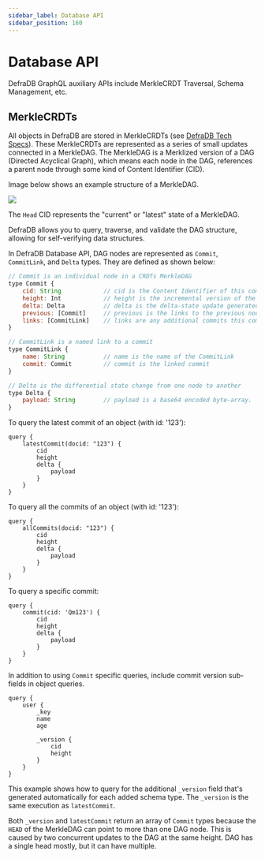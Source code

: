 ```yaml
---
sidebar_label: Database API
sidebar_position: 160
---
```

# Database API

DefraDB GraphQL auxiliary APIs include MerkleCRDT Traversal, Schema Management, etc.

## MerkleCRDTs

All objects in DefraDB are stored in MerkleCRDTs (see [DefraDB Tech Specs](../tech-spec/defradb-tech-spec.md)). These MerkleCRDTs are represented as a series of small updates connected in a MerkleDAG. The MerkleDAG is a Merklized version of a DAG (Directed Acyclical Graph), which means each node in the DAG, references a parent node through some kind of Content Identifier (CID).

Image below shows an example structure of a MerkleDAG.

![](https://mvpworkshop.co/wp-content/uploads/2021/01/ipfs-inarticle7.jpeg)

The `Head` CID represents the "current" or "latest" state of a MerkleDAG.

DefraDB allows you to query, traverse, and validate the DAG structure, allowing for self-verifying data structures. 

In DefraDB Database API, DAG nodes are represented as `Commit`, `CommitLink`, and `Delta` types. They are defined as shown below:

```javascript
// Commit is an individual node in a CRDTs MerkleDAG
type Commit {
    cid: String            // cid is the Content Identifier of this commit
    height: Int            // height is the incremental version of the current commit
    delta: Delta           // delta is the delta-state update generated by a CRDT mutation 
    previous: [Commit]     // previous is the links to the previous node in the MerkleDAG
    links: [CommitLink]    // links are any additional commits this commit may reference.
}

// CommitLink is a named link to a commit
type CommitLink {
    name: String           // name is the name of the CommitLink
    commit: Commit         // commit is the linked commit
}

// Delta is the differential state change from one node to another
type Delta {
    payload: String        // payload is a base64 encoded byte-array.
}
```

To query the latest commit of an object (with id: '123'):
```gql
query {
    latestCommit(docid: "123") {
        cid
        height
        delta {
            payload
        }
    }
}
```

To query all the commits of an object (with id: '123'):
```gql
query {
    allCommits(docid: "123") {
        cid
        height
        delta {
            payload
        }
    }
}
```

To query a specific commit:
```gql 
query {
    commit(cid: 'Qm123') {
        cid
        height
        delta {
            payload
        }
    }
}
```

In addition to using `Commit` specific queries, include commit version sub-fields in object queries.

```gql 
query {
    user {
        _key
        name
        age
        
        _version {
            cid
            height
        }
    }
}
```

This example shows how to query for the additional `_version` field that's generated automatically for each added schema type. The `_version` is the same execution as `latestCommit`.

Both `_version` and `latestCommit` return an array of `Commit` types because the `HEAD` of the MerkleDAG can point to more than one DAG node. This is caused by two concurrent updates to the DAG at the same height. DAG has a single head mostly, but it can have multiple.
